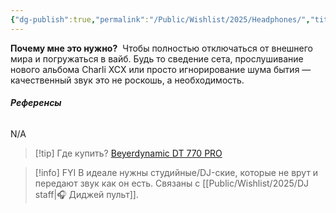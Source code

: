 ```yaml
---
{"dg-publish":true,"permalink":"/Public/Wishlist/2025/Headphones/","title":"🎧 Наушники","tags":["хобби","деньгами","гаджеты"]}
---
```



**Почему мне это нужно?** 
Чтобы полностью отключаться от внешнего мира и погружаться в вайб. Будь то сведение сета, прослушивание нового альбома Charli XCX или просто игнорирование шума бытия — качественный звук это не роскошь, а необходимость.

###### **Референсы** 
N/A

> [!tip] Где купить?
> [Beyerdynamic DT 770 PRO](placeholder_link)

> [!info] FYI
> В идеале нужны студийные/DJ-ские, которые не врут и передают звук как он есть. Связаны с [[Public/Wishlist/2025/DJ staff\|🎧 Диджей пульт]].